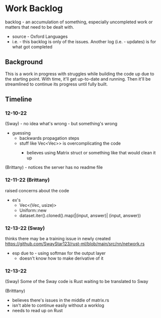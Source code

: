 # Work Backlog
backlog - an accumulation of something, especially uncompleted work or matters that need to be dealt with.
* source - Oxford Languages
* i.e. - this backlog is only of the issues. Another log (i.e. - updates) is for what got completed

## Background
This is a work in progress with struggles while building the code up due to the starting point. With time, it'll get up-to-date and running. Then it'll be streamlined to continue its progress until fully built.

## Timeline
### 12-10-22
(Sway) - no idea what's wrong - but something's wrong
* guessing
  * backwards propagation steps
  * stuff like Vec<Vec<T>>> is overcomplicating the code
    * believes using Matrix struct or something like that would clean it up


(Brittany) - notices the server has no readme file

### 12-11-22 (Brittany)
raised concerns about the code
* ex's
  * Vec<(Vec<f64>, usize)>
  * Uniform::new
  * dataset.iter().cloned().map(|(input, answer)| (input, answer))
 
### 12-13-22 (Sway)
thinks there may be a training issue in newly created https://github.com/SwayStar123/rust-ml/blob/main/src/nn/network.rs
* esp due to - using softmax for the output layer
  * doesn't know how to make derivative of it

### 12-13-22 
(Sway)
Some of the Sway code is Rust waiting to be translated to Sway


(Britttany)
* believes there's issues in the middle of matrix.rs
* isn't able to continue easily without a worklog
* needs to read up on Rust
